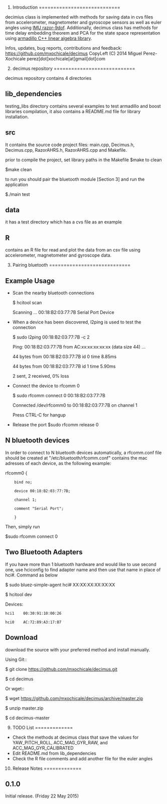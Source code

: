 
1. Introduction
============================

decimius class is implemented with methods for saving data in cvs files from
accelerometer, magnetometer and gyroscope sensors as well as euler angles 
using [IMU razor-9dof](https://github.com/ptrbrtz/razor-9dof-ahrs). Additionally, decimus class has methods for time 
delay embedding theorem and PCA for the state space representation using [armadillo C++ linear algebra library](http://arma.sourceforge.net/).

Infos, updates, bug reports, contributions and feedback: https://github.com/mxochicale/decimus
CopyLeft (C) 2014 Miguel Perez-Xochicale
perez[dot]xochicale[at]gmail[dot]com

2. decimus repository 
============================

decimus repository contains 4 directories

lib_dependencies
---
testing_libs directory contains several examples to test armadillo and boost libraries compilation,
it also contains a README.md file for library installation.

src
---
It contains the source code project files:
main.cpp, Decimus.h, Decimus.cpp, RazorAHRS.h, RazorAHRS.cpp and Makefile.

prior to compile the project, set library paths in the Makefile 
$make 
to clean 

$make clean

to run you should pair the bluetooth module [Section 3] and run the application

$./main test 

data
---
it has a test directory which has a cvs file as an example

R
---
contains an R file for read and plot the data from an csv file using accelerometer, magnetometer and gyroscope data.


3. Pairing bluetooth 
============================

Example Usage
--
* Scan the nearby bluetooth connections 

	$ hcitool scan 

	Scanning ...
	00:18:B2:03:77:7B	Serial Port Device

* When a device has been discovered, l2ping is used to test the connection

	$ sudo l2ping 00:18:B2:03:77:7B -c 2


	Ping: 00:18:B2:03:77:7B from AC:xx:xx:xx:xx:xx (data size 44) ...

	44 bytes from 00:18:B2:03:77:7B id 0 time 8.85ms

	44 bytes from 00:18:B2:03:77:7B id 1 time 5.90ms

	2 sent, 2 received, 0% loss

* Connect the device to rfcomm 0

	$ sudo rfcomm connect 0 00:18:B2:03:77:7B

	Connected /dev/rfcomm0 to 00:18:B2:03:77:7B on channel 1

	Press CTRL-C for hangup

* Release the port
	$sudo rfcomm release 0


N bluetooth devices
--

In order to connect to N bluetooth devices automatically, 
a rfcomm.conf file should be created at 
"/etc/bluetooth/rfcomm.conf" contains the mac adresses of each device,
as the following example:

rfcomm0 {

        bind no;

        device 00:18:B2:03:77:7B;

        channel 1;

        comment "Serial Port";

        }


Then, simply run

$sudo rfcomm connect 0


Two Bluetooth Adapters
--

If you have more than 1 bluetooth hardware and would
like to use second one, use hciconfig to find adapter name and
then use that name in place of hci#. Command as below

$ sudo bluez-simple-agent hci# XX:XX:XX:XX:XX:XX


$ hcitool dev

Devices:

	hci1	00:30:91:10:00:26

	hci0	AC:72:89:A3:17:B7





Download
---

download the source with your preferred method and install manually.

Using Git::

   $ git clone https://github.com/mxochicale/decimus.git 

   $ cd decimus

Or wget::

   $ wget https://github.com/mxochicale/decimus/archive/master.zip

   $ unzip master.zip

   $ cd decimus-master

	


9. TODO List
=============

* Check the methods at decimus class that save the values for YAW_PITCH_ROLL, ACC_MAG_GYR_RAW, and ACC_MAG_GYR_CALIBRATED
* Edit README.md from lib_dependencies
* Check the R file comments and add another file for the euler angles



10. Release Notes
=============

0.1.0 
-----
Initial release. (Friday 22 May 2015)



